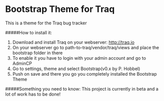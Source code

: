 Bootstrap Theme for Traq
===========
This is a theme for the Traq bug tracker

#####How to install it:
1. Download and install Traq on your webserver: http://traq.io
2. On your webserver go to path-to-traq/vendor/traq/views and place the bootstrap folder in there
3. To enable it you have to login with your admin account and go to AdminCP
4. Go to settings, theme and select Bootstrap(v0.x by P. Hobbel)
5. Push on save and there you go you completely installed the Bootstrap Theme

#####Something you need to know:
This project is currently in beta and a lot of work has to be done!